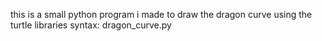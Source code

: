 this is a small python program i made to draw the dragon curve using the turtle libraries
syntax: dragon_curve.py <iterations> <line lenght> 
